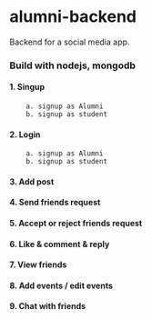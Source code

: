 # alumni-backend

Backend for a social media app.
### Build with nodejs, mongodb

#### 1. Singup 
        a. signup as Alumni
        b. signup as student
        
        
#### 2. Login
        a. signup as Alumni
        b. signup as student
        
#### 3. Add post

#### 4. Send friends request

#### 5. Accept or reject friends request

#### 6. Like & comment & reply

#### 7. View friends

#### 8. Add events / edit events

#### 9. Chat with friends


